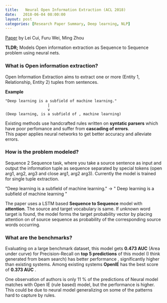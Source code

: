 ```yaml
---
title:   Neural Open Information Extraction (ACL 2018)
date:   2018-06-04 08:00:00
layout: post
categories: [Research Paper Summary, Deep learning, NLP]
---
```


[Paper](https://arxiv.org/abs/1805.04270) by Lei Cui, Furu Wei, Ming Zhou
 
**TLDR;** Models Open information extraction as  Sequence to Sequence problem using neural nets.
 
### What is Open information extraction?

Open Information Extraction aims to extract one or more (Entity 1, Relationship, Entity 2) tuples from sentences.  
 
**Example**

```
"Deep learning is a subfield of machine learning." 
                   |
                   v
(Deep learning, is a subfield of , machine learning) 
```

Existing methods use handcrafted rules written on **syntatic parsers** which have poor perfomance and suffer from **cascading of errors**.  
This paper applies neural networks to get better accuracy and alleviate errors. 
 
### How is the problem modeled?
 
Sequence 2 Sequence task, where you take a source sentence as input and output the information tuple as sequence separated by special tokens (open arg1, arg2, arg3 and close arg1, arg2 arg3).  Currently the model is trained for single tuple extraction. 

"Deep learning is a subfield of machine learning." -> "<arg1> Deep learning </arg1>  <arg2> is a subfield of </arg2> <arg3> machine learning </arg3>" 
 
The paper uses a LSTM based **Sequence to Sequence** model with **attention**. 
The source and target vocabulary is same. If unknown word target is found, the model forms the target probability vector by placing attention on of source sequence as probability of the corresponding source words occurring.

### What are the benchmarks?
 
Evaluating on a large benchmark dataset, this model gets **0.473 AUC** (Area under curve) for Precision-Recall on **top 5 predictions** of this model (I think generated from beam search) has better performance , significantly higher than existing systems.  Among existing systems **OpenIE** has the best score of  **0.373 AUC** .  
 
One observation of authors is only 11 % of the predictions of Neural model matches with Open IE (rule based) model, but the performance is higher. This could be due to neural model generalizing on some of the patterns hard to capture by rules.
